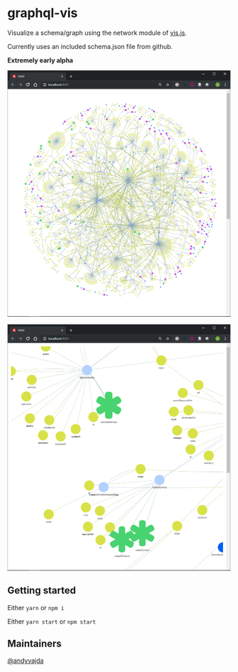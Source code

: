 # graphql-vis

Visualize a schema/graph using the network module of [vis.js](https://visjs.org/).  

Currently uses an included schema.json file from github.

__Extremely early alpha__

![alt text](https://github.com/andyvajda/graphql-vis/blob/master/image.png "Graph")

![alt text](https://github.com/andyvajda/graphql-vis/blob/master/image+.png "Zoomed in graph")

## Getting started

Either `yarn` or `npm i`

Either `yarn start` or `npm start`

## Maintainers

[@andyvajda](https://github.com/andyvajda)

